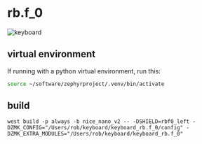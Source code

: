 # rb.f_0

![keyboard](https://drive.google.com/uc?id=1FSsnuG9wuVsLoMuD6AxEJ7aLmVjcnm7L)

## virtual environment

If running with a python virtual environment, run this:

```sh
source ~/software/zephyrproject/.venv/bin/activate
```

## build

```
west build -p always -b nice_nano_v2 -- -DSHIELD=rbf0_left -DZMK_CONFIG="/Users/rob/keyboard/keyboard_rb.f_0/config" -DZMK_EXTRA_MODULES="/Users/rob/keyboard/keyboard_rb.f_0"
```
